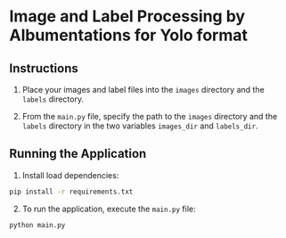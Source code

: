 
# Image and Label Processing by Albumentations for Yolo format

## Instructions

1. Place your images and label files into the `images` directory and the `labels` directory.

2. From the `main.py` file, specify the path to the `images` directory and the `labels` directory in the two variables `images_dir` and `labels_dir`.

## Running the Application
1. Install load dependencies:
```bash
pip install -r requirements.txt
```
2. To run the application, execute the `main.py` file:
```bash
python main.py
``` 

